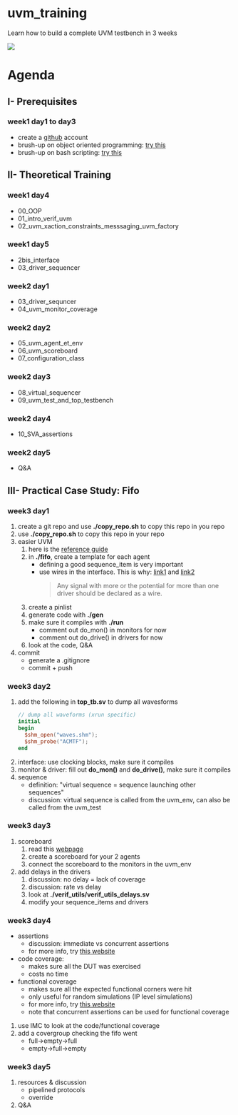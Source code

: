 # uvm_training
Learn how to build a complete UVM testbench in 3 weeks

![](https://www.chipverify.com/images/uvm/tb_top.png)

# Agenda
## I- Prerequisites
### week1 day1 to day3
  - create a [github](https://github.com) account
  - brush-up on object oriented programming: [try this](https://datascientest.com/programmation-orientee-objet-guide-ultime)
  - brush-up on bash scripting: [try this](https://www.learnshell.org/)


## II- Theoretical Training
### week1 day4
  - 00_OOP
  - 01_intro_verif_uvm
  - 02_uvm_xaction_constraints_messsaging_uvm_factory

### week1 day5
  - 2bis_interface
  - 03_driver_sequencer

### week2 day1
  - 03_driver_sequncer
  - 04_uvm_monitor_coverage

### week2 day2
  - 05_uvm_agent_et_env
  - 06_uvm_scoreboard
  - 07_configuration_class

### week2 day3
  - 08_virtual_sequencer
  - 09_uvm_test_and_top_testbench

### week2 day4
  - 10_SVA_assertions

### week2 day5
  - Q&A


## III- Practical Case Study: Fifo
### week3 day1
  1. create a git repo and use **./copy_repo.sh** to copy this repo in you repo
  2. use **./copy_repo.sh** to copy this repo in your repo
  3. easier UVM
      1. here is the [reference guide](https://www.doulos.com/knowhow/systemverilog/uvm/easier-uvm/easier-uvm-code-generator/easier-uvm-code-generator-reference-guide/)
      2. in **./fifo**, create a template for each agent
          - defining a good sequence_item is very important
          - use wires in the interface. This is why: [link1](https://verificationacademy.com/forums/systemverilog/wire-vs.-logic-sv-interface) and [link2](https://blogs.sw.siemens.com/verificationhorizons/2013/05/03/wire-vs-reg/)
              > Any signal with more or the potential for more than one driver should be declared as a wire.
      3. create a pinlist
      4. generate code with **./gen**
      5. make sure it compiles with **./run**
          - comment out do_mon() in monitors for now
          - comment out do_drive() in drivers for now
      6. look at the code, Q&A
  4. commit
      - generate a .gitignore
      - commit + push

### week3 day2
  1. add the following in **top_tb.sv** to dump all wavesforms
      ```verilog
      // dump all waveforms (xrun specific)
      initial
      begin
        $shm_open("waves.shm");
        $shm_probe("ACMTF");
      end
      ```
  2. interface: use clocking blocks, make sure it compiles
  3. monitor & driver: fill out **do_mon()** and **do_drive()**, make sure it compiles
  4. sequence
      - definition: "virtual sequence = sequence launching other sequences"
      - discussion: virtual sequence is called from the uvm_env, can also be called from the uvm_test

### week3 day3
  1. scoreboard
      1. read this [webpage](http://www.testbench.in/UL_11_PHASE_8_SCOREBOARD.html)
      2. create a scoreboard for your 2 agents
      3. connect the scoreboard to the monitors in the uvm_env
  2. add delays in the drivers
      1. discussion: no delay = lack of coverage
      2. discussion: rate vs delay
      3. look at **./verif_utils/verif_utils_delays.sv**
      4. modify your sequence_items and drivers

### week3 day4
  - assertions
      - discussion: immediate vs concurrent assertions
      - for more info, try [this website](https://www.doulos.com/knowhow/systemverilog/systemverilog-tutorials/systemverilog-assertions-tutorial)
  - code coverage:
      - makes sure all the DUT was exercised
      - costs no time
  - functional coverage
      - makes sure all the expected functional corners were hit
      - only useful for random simulations (IP level simulations)
      - for more info, try [this website](https://www.chipverify.com/systemverilog/systemverilog-functional-coverage)
      - note that concurrent assertions can be used for functional coverage
  1. use IMC to look at the code/functional coverage
  2. add a covergroup checking the fifo went
      - full->empty->full
      - empty->full->empty

### week3 day5
  1. resources & discussion
      - pipelined protocols
      - override
  2. Q&A
